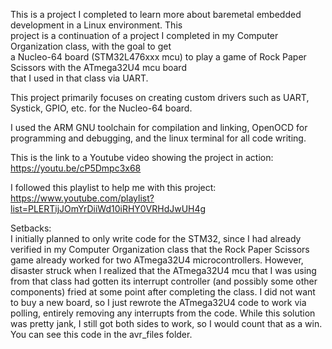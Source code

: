 This is a project I completed to learn more about baremetal embedded development in a Linux environment. This   
project is a continuation of a project I completed in my Computer Organization class, with the goal to get  
a Nucleo-64 board (STM32L476xxx mcu) to play a game of Rock Paper Scissors with the ATmega32U4 mcu board  
that I used in that class via UART.     

This project primarily focuses on creating custom drivers such as UART, Systick, GPIO, etc. for the Nucleo-64 board.   

I used the ARM GNU toolchain for compilation and linking, OpenOCD for programming and debugging, and the linux terminal for 
all code writing.   

This is the link to a Youtube video showing the project in action:   
https://youtu.be/cP5Dmpc3x68  

I followed this playlist to help me with this project:   
https://www.youtube.com/playlist?list=PLERTijJOmYrDiiWd10iRHY0VRHdJwUH4g  

Setbacks:  
I initially planned to only write code for the STM32, since I had already verified in my Computer Organization class
that the Rock Paper Scissors game already worked for two ATmega32U4 microcontrollers. However, disaster struck when 
I realized that the ATmega32U4 mcu that I was using from that class had gotten its interrupt controller (and possibly some other components) fried at some point after completing the class. I did not want to buy a new board, so I just rewrote the ATmega32U4 code to work via polling, entirely removing any interrupts from the code. While this solution was pretty jank, I still got both sides to work, so I would count that as a win. You can see this code in the avr_files folder.   
